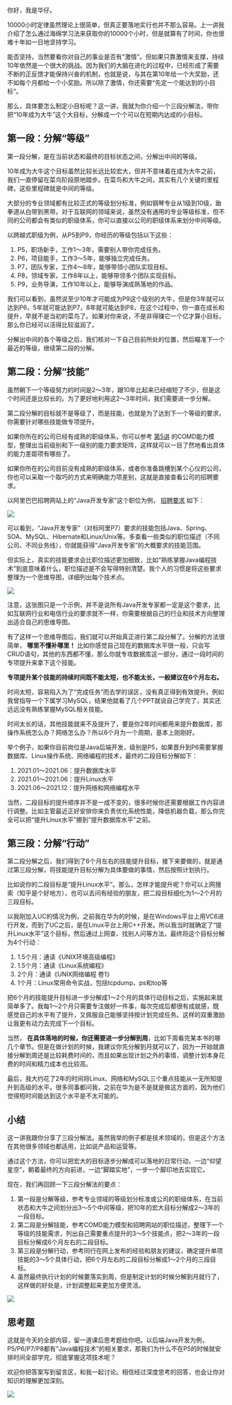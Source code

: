 你好，我是华仔。

10000小时定律虽然理论上很简单，但真正要落地实行也并不那么容易。上一讲我介绍了怎么通过海绵学习法来获取你的10000个小时，但是就算有了时间，你也很难十年如一日地坚持学习。

能否坚持，当然要看你对自己的事业是否有“激情”。但如果只靠激情来支撑，持续10年依然是一个很大的挑战。因为我们的大脑在进化的过程中，已经形成了需要不断的正反馈才能保持兴奋的机制，也就是说，与其在第10年给一个大奖励，还不如每个月都给一个小奖励。所以除了激情，你还需要“先定一个能达到的小目标”。

那么，具体要怎么制定小目标呢？这一讲，我就为你介绍一个三段分解法，带你把“10年成为大牛”这个大目标，分解成一个个可以在短期内达成的小目标。

## 第一段：分解“等级”

第一段分解，是在当前状态和最终的目标状态之间，分解出中间的等级。

10年成为大牛这个目标虽然比较长远比较宏大，但并不意味着在成为大牛之前，我们一直停留在菜鸟阶段原地踏步。在菜鸟和大牛之间，其实有几个关键的里程碑，这些里程碑就是中间的等级。

大部分的专业领域都有比较正式的等级划分标准，例如钢琴专业从1级到10级，跆拳道从白带到黑带。对于互联网的领域来说，虽然没有通用的专业等级标准，但不同的公司都会有类似的职级体系，你可以直接以公司的职级体系来划分中间等级。

以跨越式职级为例，从P5到P9，你经历的等级包括以下这些：

1. P5，职场新手，工作1～3年，需要别人带你完成任务。
2. P6，项目能手，工作3～5年，能够独立完成任务。
3. P7，团队专家，工作4～8年，能够带领小团队实现目标。
4. P8，领域专家，工作8年以上，能够带领多个团队实现目标。
5. P9，业务导演，工作10年以上，能够导演成熟落地的作品。

我们可以看到，虽然说至少10年才可能成为P9这个级别的大牛，但是你3年就可以达到P6，5年就可能达到P7，8年就可能达到P8，在这个过程中，你一直在成长和提升，早就不是当初的菜鸟了。如果对你来说，不是非得赚它一个亿才算小目标，那么你已经可以活得比较滋润了。

分解出中间的各个等级之后，我们核对一下自己目前所处的位置，然后瞄准下一个最近的等级，继续第二段的分解。

## 第二段：分解“技能”

虽然朝下一个等级努力的时间是2～3年，跟10年比起来已经缩短了不少，但是这个时间还是比较长的。为了更好地利用这2～3年时间，我们需要进一步分解。

第二段分解的目标就不是等级了，而是技能，也就是为了达到下一个等级的要求，你需要针对哪些技能做专项提升。

如果你所在的公司已经有成熟的职级体系，你可以参考 [第5讲](https://time.geekbang.org/column/article/317086) 的COMD能力模型，整理出当前级别和下一级别的能力要求矩阵，这样就可以一目了然地看出具体的能力差距项有哪些了。

如果你所在的公司目前没有成熟的职级体系，或者你准备跳槽到某个心仪的公司，你也可以采取一个取巧的方式来明确能力项差别，这就是直接查看公司的招聘要求。

以阿里巴巴招聘网站上的“Java开发专家”这个职位为例， [招聘要求](https://talent.alibaba.com/off-campus-position/633530?spm=a1z9iw.13825095.0.0.58093ae746s7pt) 如下：

![](https://static001.geekbang.org/resource/image/90/32/904733c50a83c0a96075fbeb4b025a32.jpg?wh=2700*2422)

可以看到，“Java开发专家”（对标阿里P7）要求的技能包括Java、Spring、SOA、MySQL、Hibernate和Linux/Unix等。多查看一些类似的职位描述（不同公司、不同业务线），你就能获得“Java开发专家”的大概要求的技能范围。

但实际上，真实的技能要求会比职位描述更加细致，比如“熟练掌握Java编程技术”到底意味着什么，职位描述是不会写得特别清楚。我个人的习惯是将这些要求整理为一个思维导图，详细列出每个技术点。

![](https://static001.geekbang.org/resource/image/67/b9/679bf5c13a2be7a5636d39855b3fd2b9.jpg?wh=2700*2143)

注意，这张图只是一个示例，并不是说所有Java开发专家都一定是这个要求，比如互联网行业和电信行业的要求就不一样，你需要根据自己的行业和技术方向整理出适合自己的思维导图。

有了这样一个思维导图后，我们就可以开始真正进行第二段分解了。分解的方法很简单， **哪里不懂补哪里！** 比如你感觉自己现在的数据库水平很一般，只会写CRUD语句，其他的东西都不懂，那么你就专攻数据库这一部分，通过一段时间的专项提升来拿下这个技能。

**专项提升某个技能的持续时间既不能太短，也不能太长，一般建议在6个月左右。**

时间太短，容易陷入为了“完成任务”而去学的误区，没有真正得到有效提升。例如我曾指导一个下属学习MySQL，结果他就看了几个PPT就说自己学完了，其实还远远没有熟练掌握MySQL相关技能。

时间太长的话，其他技能就来不及提升了，要是你2年时间都用来提升数据库，那操作系统怎么办？网络怎么办？所以6个月为一个周期，基本上刚刚好。

举个例子，如果你目前岗位是Java后端开发，级别是P5，如果晋升到P6需要掌握数据库、Linux操作系统、网络编程的技术，最终的二段目标分解如下：

1. 2021.01～2021.06：提升数据库水平
2. 2021.01～2021.06：提升Linux水平
3. 2021.06～2021.12：提升网络和网络编程水平

当然，二段目标的提升顺序并不是一成不变的，很多时候你还需要根据工作内容进行调整。比如主管最近正好安排你来负责优化系统性能，降低机器负载，那么你完全可以把“提升Linux水平”挪到“提升数据库水平”之前。

## 第三段：分解“行动”

第二段分解之后，我们得到了6个月左右的技能提升目标，接下来要做的，就是通过第三段分解，将技能提升目标分解为具体要做的事情，然后按照计划执行。

比如说你的二段目标是“提升Linux水平”。那么，怎样才能提升呢？你可以上网搜索（知乎是个好地方），也可以去问有经验的朋友，把二段目标细化为1～2个月的三段目标。

以我刚加入UC的情况为例，之前我在华为的时候，是在Windows平台上用VC6进行开发，而到了UC之后，是在Linux平台上用C++开发。所以我当时就确定了“提升Linux水平”这个目标，然后通过上网查、找别人问等方法，最终将这个目标分解为4个行动：

1. 1.5个月：通读《UNIX环境高级编程》
2. 1.5个月：通读《Linux系统编程》
3. 2个月：通读《UNIX网络编程 卷1》
4. 1个月：Linux常用命令实战，包括tcpdump、ps和top等

把6个月的技能提升目标进一步分解成1～2个月的具体行动目标之后，实施起来就简单多了。我每1～2个月只需要专注做好一件事，每次完成后都很有成就感，既感觉自己的水平有了提升，又佩服自己能够坚持按计划完成任务。这样的双重激励让我更有动力去完成下一个目标。

当然， **在具体落地的时候，你还需要进一步分解到周**，比如下周看完某本书的哪几个章节。但是在做计划的时候，我建议你先分解到月就可以了，因为一开始就直接分解到周还是比较耗费时间的，而且如果出现计划之外的事情，调整计划本身花费的时间和精力成本也比较高。

最后，我大约花了2年的时间将Linux、网络和MySQL三个重点技能从一无所知提升到高级的水平。很多同事都问我，之前在华为是不是就是做这方面的，因为他们觉得短时间能达到这个水平是不太可能的。

## 小结

这一讲我跟你分享了三段分解法。虽然我举的例子都是技术领域的，但是这个方法在其他很多领域也都适用，比如说产品和运营等。

通过这个方法，你可以把宏大的目标逐步分解成可以落地的日常行动，一边“仰望星空”，朝着最终的方向前进，一边“脚踏实地”，一步一个脚印地去实现它。

现在，我们再回顾一下三段分解法的要点：

1. 第一段是分解等级，参考专业领域的等级划分标准或公司的职级体系，在当前状态和大牛之间划分出3～5个中间等级，把10年的宏大目标分解成2～3年的一段目标。
2. 第二段是分解技能，参考COMD能力模型和招聘网站的职位描述，整理下一个等级的技能需求，列出自己需要重点提升的3～5个技能点，把2～3年的一段目标分解成6个月左右的二段目标。
3. 第三段是分解行动，参考同行在网上发布的经验和朋友的建议，确定提升单项技能的3～5个具体行动，把6个月左右的二段目标分解成1～2个月的三段目标。
4. 虽然最终执行计划的时候要落实到周，但是制定计划的时候分解到月就行了，这样做的好处是，计划调整起来更加方便灵活。

![](https://static001.geekbang.org/resource/image/40/92/401bef01f6c51a5a3903f0a6296e6992.jpg?wh=2700*1860)

## 思考题

这就是今天的全部内容，留一道课后思考题给你吧。以后端Java开发为例，P5/P6/P7/P8都有“Java编程技术”的相关要求，那我们为什么不在P5的时候就安排时间全部学完，彻底掌握这项技术呢？

欢迎你把答案写到留言区，和我一起讨论。相信经过深度思考的回答，也会让你对知识的理解更加深刻。

![](https://static001.geekbang.org/resource/image/cb/63/cb6b68a09f3be4e632e80ea5c9d70063.jpeg?wh=1920*1080)